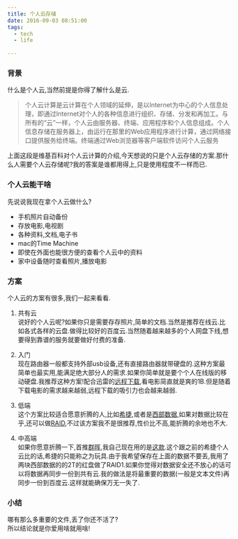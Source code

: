 ```yaml
---
title: 个人云存储
date: 2016-09-03 08:51:00
tags:
  - tech
  - life
 
---
```


### 背景

什么是个人云,当然前提是你得了解什么是云.
>个人云计算是云计算在个人领域的延伸，是以Internet为中心的个人信息处理，即通过Internet对个人的各种信息进行组织、存储、分发和再加工。与所有的“云”一样，个人云由服务器、终端、应用程序和个人信息组成。个人信息存储在服务器上，由运行在那里的Web应用程序进行计算，通过网络接口提供服务给终端。终端通过Web浏览器等客户端软件访问个人云服务

上面这段是维基百科对个人云计算的介绍,今天想说的只是个人云存储的方案.那什么人需要个人云存储呢?我的答案是谁都用得上,只是使用程度不一样而已.

### 个人云能干啥
先说说我现在拿个人云做什么?

- 手机照片自动备份
- 存放电影,电视剧
- 各种资料,文档,电子书
- mac的Time Machine
- 即使在外面也能很方便的查看个人云中的资料
- 家中设备随时查看照片,播放电影

### 方案
个人云的方案有很多,我们一起来看看.   

1. 共有云   
	说好的个人云呢?如果你只是需要存存照片,简单的文档.当然是推荐在线云.比如各式各样的云盘.做得比较好的百度云.当然随着越来越多的个人网盘下线,想要得到靠谱的服务就要做好付费的准备.
	
2. 入门   
   现在路由器一般都支持外部usb设备,还有直接路由器就带硬盘的.这种方案最简单也最实用,能满足绝大部分人的需求.如果你简单就是要个个人在线版的移动硬盘.我推荐这种方案!配合迅雷的[远程下载](http://yuancheng.xunlei.com/),看电影简直就是爽的1B.但是随着下载电影的需求越来越弱,远程下载的吸引力也会越来越弱.

3. 低端  
   这个方案比较适合愿意折腾的人,比如[希捷](http://www.seagate.com/cn/zh/consumer/stream/personal-cloud/),或者是[西部数据](http://www.wdc.com/cn/products/personalcloud/),如果对数据比较在乎,还可以做[RAID](https://zh.wikipedia.org/zh/RAID),不过该方案我不是很推荐,性价比不高,能折腾的余地也不大.
   
4. 中高端  
	如果你愿意折腾一下,首推[群晖](https://www.synology.com/zh-cn/),我自己现在用的是[这款](https://www.synology.com/zh-cn/products/DS716+II).这个跟之前的希捷个人云比的话,希捷的只能称之为玩具.由于我希望保存在上面的数据不要丢,我用了两块西部数据的的2T的红盘做了RAID1.如果你觉得对数据安全还不放心的话可以将数据再同步一份到共有云.我的做法是将最重要的数据(一般是文本文件)再同步一份到百度云.这样就能确保万无一失了.
	

### 小结
哪有那么多重要的文件,丢了你还不活了?  
所以结论就是你爱用啥就用啥!